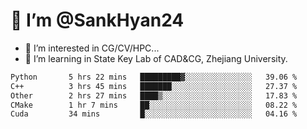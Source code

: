 # 👋 I’m @SankHyan24

- 👀 I’m interested in CG/CV/HPC...
- 🌱 I’m learning in State Key Lab of CAD&CG, Zhejiang University.

<!---
SankHyan24/SankHyan24 is a ✨ special ✨ repository because its `README.md` (this file) appears on your GitHub profile.
You can click the Preview link to take a look at your changes.
--->
<!--START_SECTION:waka-->

```txt
Python       5 hrs 22 mins   █████████▓░░░░░░░░░░░░░░░   39.06 %
C++          3 hrs 45 mins   ███████░░░░░░░░░░░░░░░░░░   27.37 %
Other        2 hrs 27 mins   ████▒░░░░░░░░░░░░░░░░░░░░   17.83 %
CMake        1 hr 7 mins     ██░░░░░░░░░░░░░░░░░░░░░░░   08.22 %
Cuda         34 mins         █░░░░░░░░░░░░░░░░░░░░░░░░   04.16 %
```

<!--END_SECTION:waka-->
